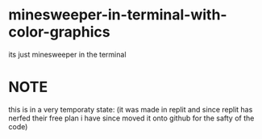 # minesweeper-in-terminal-with-color-graphics
its just minesweeper in the terminal

# NOTE
this is in a very temporaty state: (it was made in replit and since replit has nerfed their free plan i have since moved it onto github for the safty of the code)
